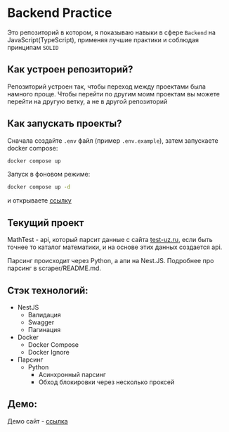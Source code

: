 # Backend Practice

Это репозиторий в котором, я показываю навыки в сфере `Backend` на JavaScript(TypeScript), применяя лучшие практики и соблюдая принципам `SOLID`

## Как устроен репозиторий?

Репозиторий устроен так, чтобы переход между проектами была намного проще.
Чтобы перейти по другим моим проектам вы можете перейти на другую ветку, а не в другой репозиторий

## Как запускать проекты?

Сначала создайте `.env` файл (пример `.env.example`),
затем запускаете docker compose:

```sh
docker compose up
```

Запуск в фоновом режиме:

```sh
docker compose up -d
```

и открываете [ссылку](http://localhost:8081/docs)

## Текущий проект

MathTest - api, который парсит данные с сайта [test-uz.ru](https://www.test-uz.ru/sbornik.php?cat=maths), если быть точнее то каталог математики, и на основе этих данных создается api.

Парсинг происходит через Python, а апи на Nest.JS.
Подробнее про парсинг в scraper/README.md.

## Стэк технологий:

- NestJS
  - Валидация
  - Swagger
  - Пагинация
- Docker
  - Docker Compose
  - Docker Ignore
- Парсинг
  - Python
    - Асинхронный парсинг
    - Обход блокировки через несколько проксей

## Демо:

Демо сайт - [ссылка](http://212.109.220.44/api/v3/docs)
